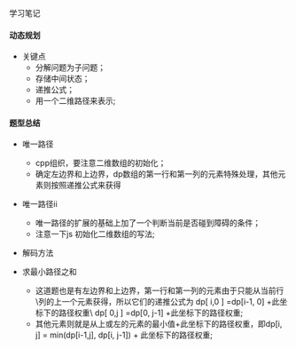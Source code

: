 学习笔记

#### 动态规划

- 关键点
  - 分解问题为子问题；
  - 存储中间状态；
  - 递推公式；
  - 用一个二维路径来表示;

#### 题型总结

- 唯一路径

  - cpp组织，要注意二维数组的初始化；
  - 确定左边界和上边界，dp数组的第一行和第一列的元素特殊处理，其他元素则按照递推公式来获得

- 唯一路径ii

  - 唯一路径的扩展的基础上加了一个判断当前是否碰到障碍的条件；
  - 注意一下js 初始化二维数组的写法;

- 解码方法

- 求最小路径之和

  - 这道题也是有左边界和上边界，第一行和第一列的元素由于只能从当前行\列的上一个元素获得，所以它们的递推公式为 dp[ i,0 ] =dp[i-1, 0] +此坐标下的路径权重\ dp[ 0,j ] =dp[0, j-1] +此坐标下的路径权重;
  - 其他元素则就是从上或左的元素的最小值+此坐标下的路径权重，即dp[i, j] = min(dp[i-1,j], dp[i, j-1]) + 此坐标下的路径权重;

  